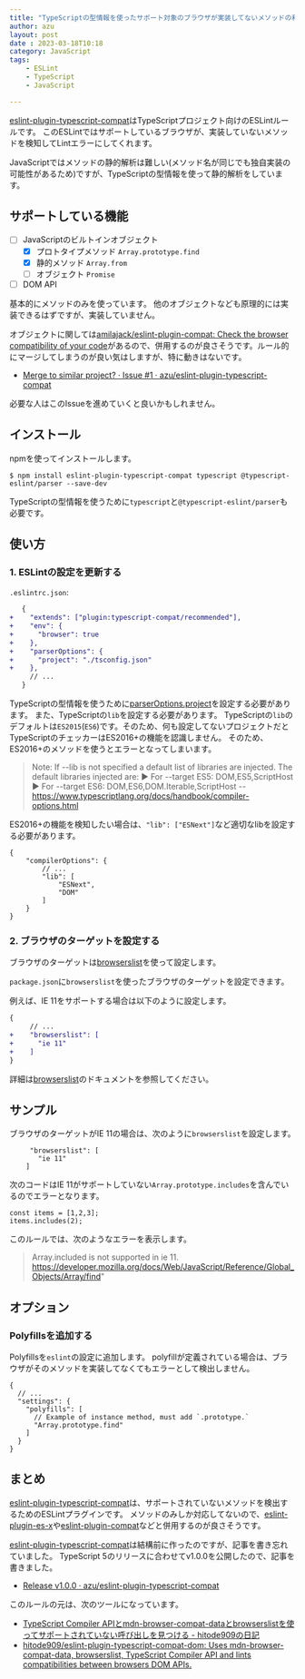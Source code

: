 ```yaml
---
title: "TypeScriptの型情報を使ったサポート対象のブラウザが実装してないメソッドの利用をエラーにするESLintルール"
author: azu
layout: post
date : 2023-03-18T10:18
category: JavaScript
tags:
    - ESLint
    - TypeScript
    - JavaScript

---
```


[eslint-plugin-typescript-compat](https://github.com/azu/eslint-plugin-typescript-compat)はTypeScriptプロジェクト向けのESLintルールです。
このESLintではサポートしているブラウザが、実装していないメソッドを検知してLintエラーにしてくれます。

JavaScriptではメソッドの静的解析は難しい(メソッド名が同じでも独自実装の可能性があるため)ですが、TypeScriptの型情報を使って静的解析をしています。

## サポートしている機能

- [ ] JavaScriptのビルトインオブジェクト
    - [x] プロトタイプメソッド `Array.prototype.find`
    - [x] 静的メソッド `Array.from`
    - [ ] オブジェクト `Promise`
- [ ] DOM API

基本的にメソッドのみを使っています。
他のオブジェクトなども原理的には実装できるはずですが、実装していません。

オブジェクトに関しては[amilajack/eslint-plugin-compat: Check the browser compatibility of your code](https://github.com/amilajack/eslint-plugin-compat)があるので、併用するのが良さそうです。ルール的にマージしてしまうのが良い気はしますが、特に動きはないです。

- [Merge to similar project? · Issue #1 · azu/eslint-plugin-typescript-compat](https://github.com/azu/eslint-plugin-typescript-compat/issues/1)

必要な人はこのIssueを進めていくと良いかもしれません。

## インストール

npmを使ってインストールします。

```
$ npm install eslint-plugin-typescript-compat typescript @typescript-eslint/parser --save-dev
```

TypeScriptの型情報を使うために`typescript`と`@typescript-eslint/parser`も必要です。

## 使い方

### 1. ESLintの設定を更新する

`.eslintrc.json`:

```diff
   {
+    "extends": ["plugin:typescript-compat/recommended"],
+    "env": {
+      "browser": true
+    },
+    "parserOptions": {
+      "project": "./tsconfig.json"
+    },
     // ...
   }
```

TypeScriptの型情報を使うために[parserOptions.project](https://typescript-eslint.io/architecture/parser/)を設定する必要があります。 
また、TypeScriptの`lib`を設定する必要があります。
TypeScriptの`lib`のデフォルトは`ES2015`(`ES6`)です。そのため、何も設定してないプロジェクトだとTypeScriptのチェッカーはES2016+の機能を認識しません。
そのため、ES2016+のメソッドを使うとエラーとなってしまいます。

> Note: If --lib is not specified a default list of libraries are injected. The default libraries injected are:
> ► For --target ES5: DOM,ES5,ScriptHost
> ► For --target ES6: DOM,ES6,DOM.Iterable,ScriptHost
> -- https://www.typescriptlang.org/docs/handbook/compiler-options.html

ES2016+の機能を検知したい場合は、`"lib": ["ESNext"]`など適切なlibを設定する必要があります。

```json5
{
    "compilerOptions": {
        // ...
        "lib": [
            "ESNext",
            "DOM"
        ]
    }
}

```

### 2. ブラウザのターゲットを設定する

ブラウザのターゲットは[browserslist](https://github.com/browserslist/browserslist)を使って設定します。

`package.json`に`browserslist`を使ったブラウザのターゲットを設定できます。

例えば、IE 11をサポートする場合は以下のように設定します。

```diff
{
     // ...
+    "browserslist": [
+      "ie 11"
+    ]
}
```

詳細は[browserslist](https://github.com/browserslist/browserslist)のドキュメントを参照してください。

## サンプル

ブラウザのターゲットがIE 11の場合は、次のように`browserslist`を設定します。

```json5
     "browserslist": [
       "ie 11"
    ]
```

次のコードはIE 11がサポートしていない`Array.prototype.includes`を含んでいるのでエラーとなります。

```
const items = [1,2,3];
items.includes(2); 
```

このルールでは、次のようなエラーを表示します。

> Array.included is not supported in ie 11. https://developer.mozilla.org/docs/Web/JavaScript/Reference/Global_Objects/Array/find"

## オプション

### Polyfillsを追加する

Polyfillsを`eslint`の設定に追加します。
polyfillが定義されている場合は、ブラウザがそのメソッドを実装してなくてもエラーとして検出しません。

```json5
{
  // ...
  "settings": {
    "polyfills": [
      // Example of instance method, must add `.prototype.`
      "Array.prototype.find"
    ]
  }
}
```

## まとめ

[eslint-plugin-typescript-compat](https://github.com/azu/eslint-plugin-typescript-compat)は、サポートされていないメソッドを検出するためのESLintプラグインです。
メソッドのみしか対応してないので、[eslint-plugin-es-x](https://github.com/eslint-community/eslint-plugin-es-x)や[eslint-plugin-compat](https://github.com/amilajack/eslint-plugin-compat)などと併用するのが良さそうです。

[eslint-plugin-typescript-compat](https://github.com/azu/eslint-plugin-typescript-compat)は結構前に作ったのですが、記事を書き忘れていました。
TypeScript 5のリリースに合わせてv1.0.0を公開したので、記事を書きました。

- [Release v1.0.0 · azu/eslint-plugin-typescript-compat](https://github.com/azu/eslint-plugin-typescript-compat/releases/tag/v1.0.0)

このルールの元は、次のツールになっています。

- [TypeScript Compiler APIとmdn-browser-compat-dataとbrowserslistを使ってサポートされていない呼び出しを見つける - hitode909の日記](https://blog.sushi.money/entry/2020/03/01/173306)
- [hitode909/eslint-plugin-typescript-compat-dom: Uses mdn-browser-compat-data, browserslist, TypeScript Compiler API and lints compatibilities between browsers DOM APIs.](https://github.com/hitode909/eslint-plugin-typescript-compat-dom)

